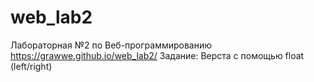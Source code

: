 # web_lab2
Лабораторная №2 по Веб-программированию
https://grawwe.github.io/web_lab2/
Задание: Верста с помощью float (left/right)
